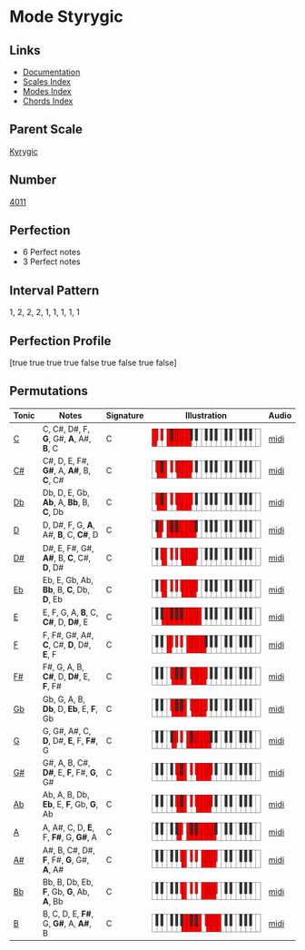 # Mode Styrygic

## Links

- [Documentation](index.md)
- [Scales Index](Scales.md)
- [Modes Index](Modes.md)
- [Chords Index](Chords.md)

## Parent Scale

[Kyrygic](ScaleKyrygic.md)

## Number

[4011](https://ianring.com/musictheory/scales/4011)

## Perfection

- 6 Perfect notes
- 3 Perfect notes

## Interval Pattern

1, 2, 2, 2, 1, 1, 1, 1, 1

## Perfection Profile

[true true true true false true false true false]

## Permutations

| Tonic | Notes | Signature | Illustration | Audio |
|-------|-------|-----------|--------------|-------|
| [C](ModeCNaturalStyrygic.md) | C, C#, D#, F, **G**, G#, **A**, A#, **B**, C | C | ![CNaturalStyrygic](ModeCNaturalStyrygic.png) | [midi](https://github.com/edipermadi/music/blob/main/docs/ModeCNaturalStyrygic.mid?raw=true) |
| [C#](ModeCSharpStyrygic.md) | C#, D, E, F#, **G#**, A, **A#**, B, **C**, C# | C | ![CSharpStyrygic](ModeCSharpStyrygic.png) | [midi](https://github.com/edipermadi/music/blob/main/docs/ModeCSharpStyrygic.mid?raw=true) |
| [Db](ModeDFlatStyrygic.md) | Db, D, E, Gb, **Ab**, A, **Bb**, B, **C**, Db | C | ![DFlatStyrygic](ModeDFlatStyrygic.png) | [midi](https://github.com/edipermadi/music/blob/main/docs/ModeDFlatStyrygic.mid?raw=true) |
| [D](ModeDNaturalStyrygic.md) | D, D#, F, G, **A**, A#, **B**, C, **C#**, D | C | ![DNaturalStyrygic](ModeDNaturalStyrygic.png) | [midi](https://github.com/edipermadi/music/blob/main/docs/ModeDNaturalStyrygic.mid?raw=true) |
| [D#](ModeDSharpStyrygic.md) | D#, E, F#, G#, **A#**, B, **C**, C#, **D**, D# | C | ![DSharpStyrygic](ModeDSharpStyrygic.png) | [midi](https://github.com/edipermadi/music/blob/main/docs/ModeDSharpStyrygic.mid?raw=true) |
| [Eb](ModeEFlatStyrygic.md) | Eb, E, Gb, Ab, **Bb**, B, **C**, Db, **D**, Eb | C | ![EFlatStyrygic](ModeEFlatStyrygic.png) | [midi](https://github.com/edipermadi/music/blob/main/docs/ModeEFlatStyrygic.mid?raw=true) |
| [E](ModeENaturalStyrygic.md) | E, F, G, A, **B**, C, **C#**, D, **D#**, E | C | ![ENaturalStyrygic](ModeENaturalStyrygic.png) | [midi](https://github.com/edipermadi/music/blob/main/docs/ModeENaturalStyrygic.mid?raw=true) |
| [F](ModeFNaturalStyrygic.md) | F, F#, G#, A#, **C**, C#, **D**, D#, **E**, F | C | ![FNaturalStyrygic](ModeFNaturalStyrygic.png) | [midi](https://github.com/edipermadi/music/blob/main/docs/ModeFNaturalStyrygic.mid?raw=true) |
| [F#](ModeFSharpStyrygic.md) | F#, G, A, B, **C#**, D, **D#**, E, **F**, F# | C | ![FSharpStyrygic](ModeFSharpStyrygic.png) | [midi](https://github.com/edipermadi/music/blob/main/docs/ModeFSharpStyrygic.mid?raw=true) |
| [Gb](ModeGFlatStyrygic.md) | Gb, G, A, B, **Db**, D, **Eb**, E, **F**, Gb | C | ![GFlatStyrygic](ModeGFlatStyrygic.png) | [midi](https://github.com/edipermadi/music/blob/main/docs/ModeGFlatStyrygic.mid?raw=true) |
| [G](ModeGNaturalStyrygic.md) | G, G#, A#, C, **D**, D#, **E**, F, **F#**, G | C | ![GNaturalStyrygic](ModeGNaturalStyrygic.png) | [midi](https://github.com/edipermadi/music/blob/main/docs/ModeGNaturalStyrygic.mid?raw=true) |
| [G#](ModeGSharpStyrygic.md) | G#, A, B, C#, **D#**, E, **F**, F#, **G**, G# | C | ![GSharpStyrygic](ModeGSharpStyrygic.png) | [midi](https://github.com/edipermadi/music/blob/main/docs/ModeGSharpStyrygic.mid?raw=true) |
| [Ab](ModeAFlatStyrygic.md) | Ab, A, B, Db, **Eb**, E, **F**, Gb, **G**, Ab | C | ![AFlatStyrygic](ModeAFlatStyrygic.png) | [midi](https://github.com/edipermadi/music/blob/main/docs/ModeAFlatStyrygic.mid?raw=true) |
| [A](ModeANaturalStyrygic.md) | A, A#, C, D, **E**, F, **F#**, G, **G#**, A | C | ![ANaturalStyrygic](ModeANaturalStyrygic.png) | [midi](https://github.com/edipermadi/music/blob/main/docs/ModeANaturalStyrygic.mid?raw=true) |
| [A#](ModeASharpStyrygic.md) | A#, B, C#, D#, **F**, F#, **G**, G#, **A**, A# | C | ![ASharpStyrygic](ModeASharpStyrygic.png) | [midi](https://github.com/edipermadi/music/blob/main/docs/ModeASharpStyrygic.mid?raw=true) |
| [Bb](ModeBFlatStyrygic.md) | Bb, B, Db, Eb, **F**, Gb, **G**, Ab, **A**, Bb | C | ![BFlatStyrygic](ModeBFlatStyrygic.png) | [midi](https://github.com/edipermadi/music/blob/main/docs/ModeBFlatStyrygic.mid?raw=true) |
| [B](ModeBNaturalStyrygic.md) | B, C, D, E, **F#**, G, **G#**, A, **A#**, B | C | ![BNaturalStyrygic](ModeBNaturalStyrygic.png) | [midi](https://github.com/edipermadi/music/blob/main/docs/ModeBNaturalStyrygic.mid?raw=true) |
